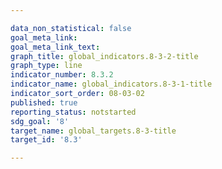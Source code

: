 ```yaml
---

data_non_statistical: false
goal_meta_link: 
goal_meta_link_text: 
graph_title: global_indicators.8-3-2-title
graph_type: line
indicator_number: 8.3.2
indicator_name: global_indicators.8-3-1-title
indicator_sort_order: 08-03-02
published: true
reporting_status: notstarted
sdg_goal: '8'
target_name: global_targets.8-3-title
target_id: '8.3'

---
```

